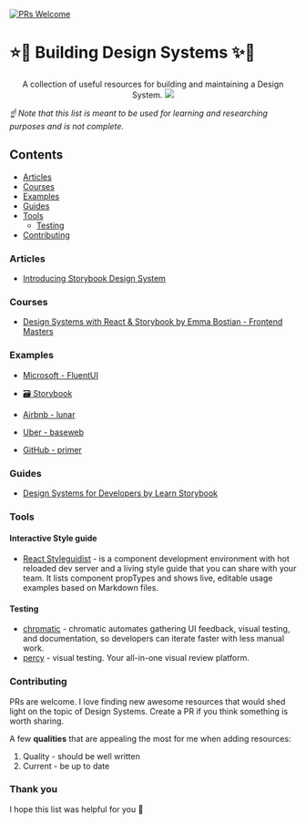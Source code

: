 [![PRs Welcome](https://img.shields.io/badge/PRs-welcome-brightgreen.svg?style=flat-square)](http://makeapullrequest.com)

# ⭐🦄 Building Design Systems ✨🌈

<p align="center">
 A collection of useful resources for building and maintaining a Design System.
    <img src="https://cdn.dribbble.com/users/1790221/screenshots/6209514/design_system_for_bank_2x.png" />
</p>

_☝ Note that this list is meant to be used for learning and researching purposes and is not complete._

## Contents

- [Articles](#articles)
- [Courses](#courses)
- [Examples](#examples)
- [Guides](#guides)
- [Tools](#tools)
  - [Testing](#testing)
- [Contributing](#contributing)

### Articles

- [Introducing Storybook Design System](https://medium.com/storybookjs/introducing-storybook-design-system-23fd9b1ac3c0)

### Courses

- [Design Systems with React & Storybook by Emma Bostian - Frontend Masters](https://frontendmasters.com/courses/design-systems/)

### Examples

- [Microsoft - FluentUI](https://developer.microsoft.com/en-us/fluentui/#/controls/web)

- [🗃 Storybook](https://github.com/storybookjs/design-system)

- [Airbnb - lunar](https://github.com/airbnb/lunar)

- [Uber - baseweb](https://github.com/uber/baseweb)

- [GitHub - primer](https://primer.style/css/)

### Guides

- [Design Systems for Developers by Learn Storybook](https://www.learnstorybook.com/design-systems-for-developers/)

### Tools

#### Interactive Style guide

- [React Styleguidist](https://github.com/styleguidist/react-styleguidist) - is a component development environment with hot reloaded dev server and a living style guide that you can share with your team. It lists component propTypes and shows live, editable usage examples based on Markdown files.

#### Testing

- [chromatic](https://www.chromatic.com/) - chromatic automates gathering UI feedback, visual testing, and documentation, so developers can iterate faster with less manual work.
- [percy](https://percy.io/) - visual testing. Your all-in-one visual review platform.

### Contributing

PRs are welcome. I love finding new awesome resources that would shed light on the topic of Design Systems. Create a PR if you think something is worth sharing.

A few **qualities** that are appealing the most for me when adding resources:

1. Quality - should be well written
2. Current - be up to date

### Thank you

I hope this list was helpful for you 🖤
